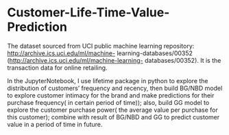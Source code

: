 # Customer-Life-Time-Value-Prediction

The dataset sourced from UCI public machine learning repository: http://archive.ics.uci.edu/ml/machine- learning-databases/00352 (http://archive.ics.uci.edu/ml/machine-learning- databases/00352). 
It is the transaction data for online retailing. 

In the JupyterNotebook, I use lifetime package in python to explore the distribution of customers’ frequency and recency, then build BG/NBD model to explore customer intimacy for the brand and make predictions for their purchase frequency( in certain period of time)); also, build GG model to explore the customer purchase power( the average value per purchase for this customer); combine with result of BG/NBD and GG to predict customer value in a period of time in future. 
